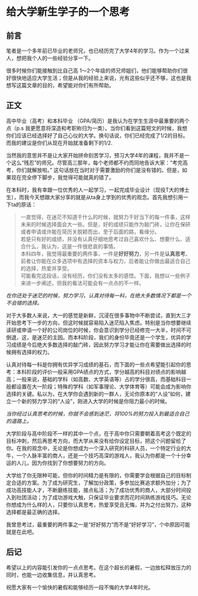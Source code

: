 # 给大学新生学子的一个思考

## 前言

笔者是一个多年前已毕业的老师兄，也已经历完了大学4年的学习。作为一个过来人，想把我个人的一些经验分享一下。

很多时候你们能接触到比自己高 1～2个年级的师兄师姐们，他们能够帮助你们很好很快地适应大学生活；但是从我的经验上来说，光有这些似乎还不够，这也是我想写这篇文章的目的，希望能对你们有所帮助。

## 正文

高中毕业（高考）和本科毕业 （GPA/简历）是我认为在学生生涯中最重要的两个点（p.s 我更愿意将深造和考职称归为一类）。当你们看到这篇短文的时候，我想你们应该已经选择好了自己心仪的大学。换句话说，你们已经完成了1/2的目标。而我的建议是你们从现在开始就准备剩下的1/2.

当然我的意思并不是让大家开始拼命刻苦学习，预习大学4年的课程，我并不是一个这么“残忍”的师兄。尽管高三那年，每个老师都不约而同地告诉大家：“考完高考，你们就解放啦。” 这句话放在当时对于需要激励的你们是没有错的。但是，如果现在完全停下脚步，我觉得可能就真的错了。

在本科时，我有幸跟一位优秀的人一起学习，一起完成毕业设计（现役T大的博士生），而我今天想跟大家分享的就是从ta身上学到的优秀的观念。首先我想引用一下ta的原话：

> 一直觉得，在迷茫不知道干什么的时候，就努力干好当下的每一件事，这样未来的时候选择面会大一些。但是，好的成绩只能作为敲门砖，让你在保研或者申请或许能在简历关脱颖而出，至于后面的路，看缘分。  
> 若是只有好的成绩，并没有认真仔细地思考过自己喜欢什么、想要什么、适合什么，我认为，这是一件很悲哀的事情。  
> 本科四年，我觉得最重要的两件事，一件是**好好努力**，另一件是**认真思考**。前者让你能在众多选项中有选择的资本与权力，后者能让你做出最适合自己的选择，热爱并享受。  
可能看完这段话，没有经历，你们没有太多的感悟。下面，我想以一些例子来进一步阐述，但我的看法可能会有一点点的不一样。

*在你还处于迷茫的时候，努力学习，认真对待每一科，在绝大多数情况下都是一个不会错的选择。*

对于大多数人来说，大一的感觉是新鲜，沉浸在很多事物中不断尝试，直到大三才开始思考下一步的方向，但这时候就容易陷入迷茫陷入焦虑。特别是当你想要继续读研或申请一个好的公司岗位的时候，你会意识到学分已经修完一大半，时间不可倒退，这，是迷茫的主因。而本科阶段，我们的身份毕竟还是一个学生，优异的学习成绩是今后绝大多数选择的敲门砖，因此努力学习才能让你在需要做出选择的时候拥有选择的权力。

认真对待每一科是你拥有优异学习成绩的基石，而下面的一些点希望能引起你的思考：本科阶段的评价一般采用GPA绩点的方式，学分越高的科目对绩点的影响越高；一般来说，基础的学科（如高数、大学英语等）占的学分很高，而基础科目一般都设置在大一阶段；特殊的学科（如军事理论、大学体育等）可能会成为影响你选择的关键。私以为，在大学你会遇到新的一群人，无论你原本的“人设”如何，建立一个新的努力学习的“人设”，刚进入大学的时候是你阻力最小的时候。

*当你经过认真思考的时候，你就不会感到迷茫，将100%的努力投入到最适合自己的道路上。*

大学阶段与高中阶段不一样的其中一个点，在于高中你只需要朝着高考这个既定的目标冲刺，然后再思考方向，而大学从来没有给你设定目标，把这个问题留给了你。在我的观念中，无论是你想成为一个深入研究的科研人员，一个特定行业的大牛，一个人脉丰富的商人，还是一个技巧高深的游戏人，我认为你都是一个十分幸运的人儿，因为你找到了你想要努力的方向。

大学给了你无限种可能，但你的时间精力是有限的，你需要学会根据自己的目标制定合适的方案。为了成为研究生，了解加分政策，多参加比赛追求额外加分；为了成功高技能人才，不断磨练技能，接点私活；为了成功优秀的商人，大部分时间投入到社团活动；为了成功游戏大触，只保证毕业要求而花时间熟练游戏技巧。无论你想成为什么样的人，只要你认真思考，热爱享受且无悔，并为之付出努力，这种选择都是最正确的选择。

我曾思考过，最重要的两件事之一是“好好努力”而不是“好好学习”，个中原因可能就是在此吧。

## 后记

希望以上的内容能引发你的一点点思考。在这个超长的暑假，一边放松释放压力的同时，也能一边收集信息，并认真思考。

祝愿大家有一个愉快的暑假和能够经历一段不悔的大学4年时光。
